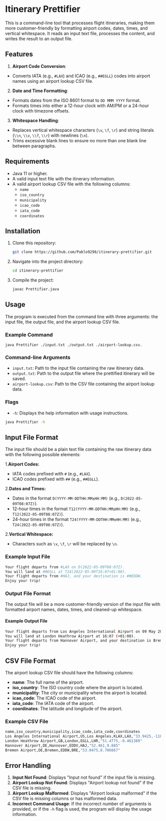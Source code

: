 # Itinerary Prettifier

This is a command-line tool that processes flight itineraries, making them more customer-friendly by formatting airport codes, dates, times, and vertical whitespace. It reads an input text file, processes the content, and writes the result to an output file.

## Features

1. **Airport Code Conversion**:
* Converts IATA (e.g., `#LAX`) and ICAO (e.g., `##EGLL`) codes into airport names using an airport lookup CSV file.
   
2. **Date and Time Formatting**:
* Formats dates from the ISO 8601 format to `DD MMM YYYY` format.
* Formats times into either a 12-hour clock with AM/PM or a 24-hour clock with timezone offsets.

3. **Whitespace Handling**:
* Replaces vertical whitespace characters (`\v`, `\f`, `\r`) and string literals (`\\n`, `\\v`, `\\f`, `\\r`) with newlines (`\n`).
* Trims excessive blank lines to ensure no more than one blank line between paragraphs.

## Requirements

- Java 11 or higher.
- A valid input text file with the itinerary information.
- A valid airport lookup CSV file with the following columns:
  - `name`
  - `iso_country`
  - `municipality`
  - `icao_code`
  - `iata_code`
  - `coordinates`

## Installation

1. Clone this repository:
   ```bash
   git clone https://github.com/Pablo9298/itinerary-prettifier.git
   ```

2. Navigate into the project directory:
    ```bash
   cd itinerary-prettifier
   ```

3. Compile the project:
    ```bash
   javac Prettifier.java
   ```

## Usage

The program is executed from the command line with three arguments: the input file, the output file, and the airport lookup CSV file.

### Example Command
    
   ```
   java Prettifier ./input.txt ./output.txt ./airport-lookup.csv.
   ```

### Command-line Arguments

* `input.txt`: Path to the input file containing the raw itinerary data.
* `output.txt`: Path to the output file where the prettified itinerary will be saved.
* `airport-lookup.csv`: Path to the CSV file containing the airport lookup data.


### Flags

* `-h`: Displays the help information with usage instructions.


```bash 
java Prettifier -h
```

## Input File Format

The input file should be a plain text file containing the raw itinerary data with the following possible elements:

1.**Airport Codes:**

 * IATA codes prefixed with `#` (e.g., `#LAX`).
* ICAO codes prefixed with `##` (e.g., `##EGLL`).

2.**Dates and Times:**

* Dates in the format `D(YYYY-MM-DDTHH:MM±HH:MM)` (e.g., `D(2022-05-09T08:07Z)`).
* 12-hour times in the format `T12(YYYY-MM-DDTHH:MM±HH:MM)` (e.g., `T12(2022-05-09T08:07Z)`).
* 24-hour times in the format `T24(YYYY-MM-DDTHH:MM±HH:MM)` (e.g., `T24(2022-05-09T08:07Z)`).

2.**Vertical Whitespace:**

* Characters such as `\v`, `\f`, `\r` will be replaced by `\n`.

### Example Input File

```bash
Your flight departs from #LAX on D(2022-05-09T08:07Z).
You will land at ##EGLL at T24(2022-05-09T16:07+01:00).
Your flight departs from #HAJ, and your destination is ##EDDW.
Enjoy your trip!
```

### Output File Format

The output file will be a more customer-friendly version of the input file with formatted airport names, dates, times, and cleaned-up whitespace.

#### Example Output File

```bash
Your flight departs from Los Angeles International Airport on 09 May 2022.
You will land at London Heathrow Airport at 16:07 (+01:00).
Your flight departs from Hannover Airport, and your destination is Bremen Airport.
Enjoy your trip!
```

## CSV File Format

The airport lookup CSV file should have the following columns:

* **name**: The full name of the airport.
* **iso_country**: The ISO country code where the airport is located.
* **municipality**: The city or municipality where the airport is located.
* **icao_code**: The ICAO code of the airport.
* **iata_code**: The IATA code of the airport.
* **coordinates**: The latitude and longitude of the airport.

### Example CSV File

```bash
name,iso_country,municipality,icao_code,iata_code,coordinates
Los Angeles International Airport,US,Los Angeles,KLAX,LAX,"33.9425,-118.4081"
London Heathrow Airport,GB,London,EGLL,LHR,"51.4775,-0.461389"
Hannover Airport,DE,Hannover,EDDV,HAJ,"52.461,9.685"
Bremen Airport,DE,Bremen,EDDW,BRE,"53.0475,8.786667"
```

## Error Handling

1. **Input Not Found**: Displays "Input not found" if the input file is missing.
2. **Airport Lookup Not Found**: Displays "Airport lookup not found" if the CSV file is missing.
3. **Airport Lookup Malformed**: Displays "Airport lookup malformed" if the CSV file is missing columns or has malformed data.
4. **Incorrect Command Usage**: If the incorrect number of arguments is provided, or if the `-h` flag is used, the program will display the usage information.
